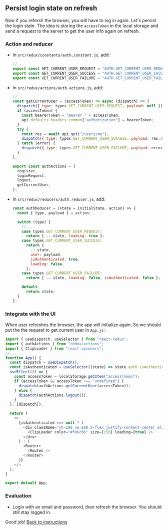 ## Persist login state on refresh

Now if you refersh the browser, you will have to log in again. Let's persist the login state. The idea is storing the `accessToken` in the local storage and send a request to the server to get the user info again on refresh.

### Action and reducer

- In `src/redux/constants/auth.constant.js`, add:
  ```javascript
  //...
  export const GET_CURRENT_USER_REQUEST = "AUTH.GET_CURRENT_USER_REQUEST";
  export const GET_CURRENT_USER_SUCCESS = "AUTH.GET_CURRENT_USER_SUCCESS";
  export const GET_CURRENT_USER_FAILURE = "AUTH.GET_CURRENT_USER_FAILURE";
  ```
- In `src/redux/actions/auth.actions.js`, add:
  ```javascript
  //...
  const getCurrentUser = (accessToken) => async (dispatch) => {
    dispatch({ type: types.GET_CURRENT_USER_REQUEST, payload: null });
    if (accessToken) {
      const bearerToken = "Bearer " + accessToken;
      api.defaults.headers.common["authorization"] = bearerToken;
    }
    try {
      const res = await api.get("/users/me");
      dispatch({ type: types.GET_CURRENT_USER_SUCCESS, payload: res.data.data });
    } catch (error) {
      dispatch({ type: types.GET_CURRENT_USER_FAILURE, payload: error });
    }
  };

  export const authActions = {
    register,
    loginRequest,
    logout,
    getCurrentUser,
  };
  ```
- In `src/redux/reducers/auth.reducer.js`, add:
  ```javascript
  const authReducer = (state = initialState, action) => {
    const { type, payload } = action;

    switch (type) {
      //...
      case types.GET_CURRENT_USER_REQUEST:
        return { ...state, loading: true };
      case types.GET_CURRENT_USER_SUCCESS:
        return {
          ...state,
          user: payload,
          isAuthenticated: true,
          loading: false,
        };
      case types.GET_CURRENT_USER_FAILURE:
        return { ...state, loading: false, isAuthenticated: false };

      default:
        return state;
    }
  };
  ```

### Integrate with the UI 

When user refreshes the browser, the app will initialize again. So we should put the the request to get current user in `App.js`:

```javascript
import { useDispatch, useSelector } from "react-redux";
import { authActions } from "redux/actions";
import { ClipLoader } from "react-spinners";
//...
function App() {
  const dispatch = useDispatch();
  const isAuthenticated = useSelector((state) => state.auth.isAuthenticated);
  useEffect(() => {
    const accessToken = localStorage.getItem("accessToken");
    if (accessToken && accessToken !== "undefined") {
      dispatch(authActions.getCurrentUser(accessToken));
    } else {
      dispatch(authActions.logout());
    }
  }, [dispatch]);

  return (
    <>
      {isAuthenticated === null ? (
        <div className="vh-100 vw-100 d-flex justify-content-center align-items-center">
          <ClipLoader color="#f86c6b" size={150} loading={true} />
        </div>
      ) : (
        <Router>
          <Routes />
        </Router>
      )}
    </>
  );
}

export default App;
```

### Evaluation

- Login with an email and password, then refresh the browser. You should still stay logged in.

Good job! [Back to instructions](/README.md)